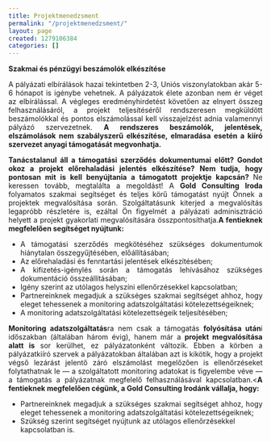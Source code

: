 ```yaml
---
title: Projektmenedzsment
permalink: "/projektmenedzsment/"
layout: page
created: 1279106384
categories: []
---
```


<p style="text-align: justify;"><strong>Szakmai és pénzügyi beszámolók elkészítése</strong></p><p style="text-align: justify;">A pályázati elbírálások hazai tekintetben 2-3, Uniós viszonylatokban akár 5-6 hónapot is igénybe vehetnek. A pályázatok élete azonban nem ér véget az elbírálással. A végleges eredményhirdetést követően az elnyert összeg felhasználásáról, a projekt teljesítéséről rendszeresen megküldött beszámolókkal és pontos elszámolással kell visszajelzést adnia valamennyi pályázó szervezetnek. <strong>A rendszeres beszámolók, jelentések, elszámolások nem szabályszerű elkészítése, elmaradása esetén a kiíró szervezet anyagi támogatását megvonhatja.</strong></p><p style="text-align: justify;"><strong>Tanácstalanul áll a támogatási szerződés dokumentumai előtt? Gondot okoz a projekt előrehaladási jelentés elkészítése? Nem tudja, hogy pontosan mit is kell benyújtania a támogatott projektje kapcsán? </strong>Ne keressen tovább, megtalálta a megoldást! A <strong>Gold Consulting Iroda</strong> folyamatos szakmai segítséget és teljes körű támogatást nyújt Önnek a projektek megvalósítása során. Szolgáltatásunk kiterjed a megvalósítás legapróbb részletére is, ezáltal Ön figyelmét a pályázati adminisztráció helyett a projekt gyakorlati megvalósítására összpontosíthatja.<strong>A fentieknek megfelelően segítséget nyújtunk: </strong></p><ul style="text-align: justify;"><li>A támogatási szerződés megkötéséhez szükséges dokumentumok hiánytalan összegyűjtésében, előállításában;</li><li>Az előrehaladási és fenntartási jelentések elkészítésében;</li><li>A kifizetés-igénylés során a támogatás lehívásához szükséges dokumentáció összeállításában;</li><li>Igény szerint az utólagos helyszíni ellenőrzésekkel kapcsolatban;</li><li>Partnereinknek megadjuk a szükséges szakmai segítséget ahhoz, hogy eleget tehessenek a monitoring adatszolgáltatási kötelezettségeiknek;</li><li>A monitoring adatszolgáltatási kötelezettségeik teljesítésében;</li></ul><p style="text-align: justify;"><strong>Monitoring adatszolgáltatás</strong>ra nem csak a támogatás <strong>folyósítása után</strong>i időszakban (általában három évig), hanem már a <strong>projekt megvalósítása alatt is</strong> sor kerülhet, ez pályázatonként változik. Ebben a körben a pályázatkiíró szervek a pályázatokban általában azt is kikötik, hogy a projekt végső lezárást jelentő záró elszámolást megelőzően is ellenőrzéseket folytathatnak le — a szolgáltatott monitoring adatokat is figyelembe véve — a támogatás a pályázatnak megfelelő felhasználásával kapcsolatban.&lt;<strong>A fentieknek megfelelően cégünk, a Gold Consulting Irodánk vállalja, hogy:</strong></p><ul><li style="text-align: justify;">Partnereinknek megadjuk a szükséges szakmai segítséget ahhoz, hogy eleget tehessenek a monitoring adatszolgáltatási kötelezettségeiknek;</li><li>Szükség szerint segítséget nyújtunk az utólagos ellenőrzésekkel kapcsolatban is.</li></ul>
